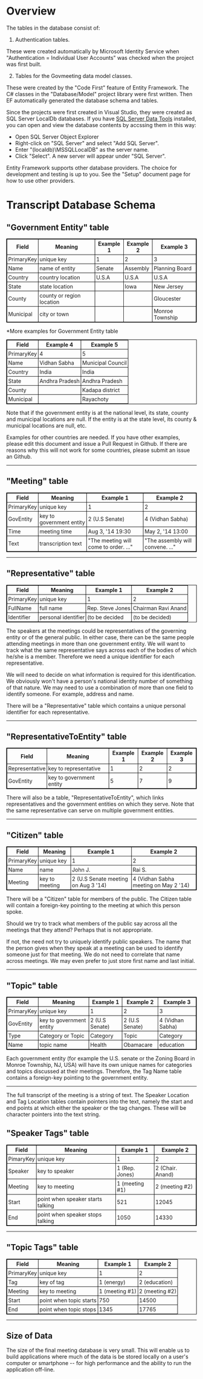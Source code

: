 <style>
  table {
  font-size: 100%;
}

table, th, td {
  border: 1px solid black;
  border-collapse: collapse;
  font-weight: normal;
}
th, td {
  padding: 3px;
}
th {
  text-align: left;
}
th {
  text-align: center;
  font-weight: bold;
}
</style>

# Overview



The tables in the database consist of:

1. Authentication tables.

These were created automatically by Microsoft Identity Service when "Authentication = Individual User Accounts" was checked when the project was first built.

2. Tables for the Govmeeting data model classes.

These were created by the "Code First" feature of Entity Framework. The C# classes in the "Database/Model" project library were first written. Then EF automatically generated the database schema and tables.

Since the projects were first created in Visual Studio, they were created as SQL Server LocalDb databases. If you have [SQL Server Data Tools](https://docs.microsoft.com/en-us/sql/ssdt/download-sql-server-data-tools-ssdt) installed, you can open and view the database contents by accssing them in this way:

* Open SQL Server Object Explorer
* Right-click on "SQL Server" and select "Add SQL Server".
* Enter "(localdb)\MSSQLLocalDB" as the server name.
* Click "Select". A new server will appear under "SQL Server".

Entity Framework supports other database providers. The choice for development and testing is up to you.
See the "Setup" document page for how to use other providers.

# Transcript Database Schema

## "Government Entity" table

<table>
<tr><th>Field</th><th>Meaning</th><th>Example 1</th><th>Example 2</th><th>Example 3</th></tr>
<tr><td>PrimaryKey</td><td>unique key</td><td>1</td><td>2</td><td>3</td></tr>
<tr><td>Name</td><td>name of entity</td><td>Senate</td><td>Assembly</td><td>Planning Board</td></tr>
<tr><td>Country</td><td>country location</td><td>U.S.A</td><td>U.S.A</td><td>U.S.A</td></tr>
<tr><td>State</td><td>state location</td><td></td><td>Iowa</td><td>New Jersey</td></tr>
<tr><td>County</td><td>county or region location</td><td></td><td></td><td>Gloucester</td></tr>
<tr><td>Municipal</td><td>city or town</td><td></td><td></td><td>Monroe Township</td></tr>
</table>

*More examples for Government Entity table

<table>
<tr><th>Field</th><th>Example 4</th><th>Example 5</th></tr>
<tr><td>PrimaryKey</td><td>4</td><td>5</td></tr> 
<tr><td>Name</td><td>Vidhan Sabha</td><td>Municipal Council</td></tr>
<tr><td>Country</td><td>India</td><td>India</td></tr>
<tr><td>State</td><td>Andhra Pradesh</td><td>Andhra Pradesh</td></tr>
<tr><td>County</td><td></td><td>Kadapa district</td></tr>
<tr><td>Municipal</td><td></td><td>Rayachoty</td></tr>
</table>

Note that if the government entity is at the national level, its state, county and municipal locations are null. If the entity is at the state level, its county & municipal locations are null, etc.

Examples for other countries are needed. If you have other examples, please edit this document and issue a Pull Request in Github. If there are reasons why this will not work for some countries, please submit an issue an Github.

___

## "Meeting" table

<table>
<tr><th>Field</th><th>Meaning</th><th>Example 1</th><th>Example 2</th></tr>
<tr><td>PrimaryKey</td><td>unique key</td><td>1</td><td>2</td></tr>
<tr><td>GovEntity</td><td>key to government entity</td><td>2 (U.S Senate)</td><td>4 (Vidhan Sabha)</td></tr>
<tr><td>Time</td><td>meeting time</td><td>Aug 3, '14 19:30</td><td>May 2, '14 13:00</td></tr>
<tr><td>Text</td><td>transcription text</td><td>"The meeting will come to order. ..."</td><td>"The assembly will convene. ..."</td></tr>
</table>

___

## "Representative" table

<table>
<tr><th>Field</th><th>Meaning</th><th>Example 1</th><th>Example 2</th></tr>
<tr><td>PrimaryKey</td><td>unique key</td><td>1</td><td>2</td></tr>
<tr><td>FullName</td><td>full name</td><td>Rep. Steve Jones</td><td>Chairman Ravi Anand</td></tr>
<tr><td>Identifier</td><td>personal identifier</td><td>(to be decided</td><td>(to be decided)</td></tr>
</table>

The speakers at the meetings could be representatives of the governing entity or of the general public. In either case, there can be the same people attending meetings in more than one government entity. We will want to track  what the same representative says across each of the bodies of which he/she is a member. Therefore we need a unique identifier for each representative.

We will need to decide on what information is required for this identification. We obviously won't have a person's national identity number of something of that nature. We may need to use a combination of more than one field to identify someone. For example, address and name.

There will be a "Representative" table which contains a unique personal identifier for each representative.

___

## "RepresentativeToEntity" table

<table>
<tr><th>Field</th><th>Meaning</th><th>Example 1</th><th>Example 2</th><th>Example 3</th></tr>
<tr><td>Representative</td><td>key to representative</td><td>1</td><td>2</td><td>2</td></tr>
<tr><td>GovEntity</td><td>key to government entity</td><td> 5</td><td> 7</td><td> 9</td></tr>
</table>

There will also be a table, "RepresentativeToEntity", which links representatives and the government entities on which they serve. Note that the same representative can serve on multiple government entities.

___

## "Citizen" table

<table>
<tr><th>Field</th><th>Meaning</th><th>Example 1</th><th>Example 2</th></tr>
<tr><td>PrimaryKey</td><td>unique key</td><td>1</td><td>2</td></tr>
<tr><td>Name</td><td>name</td><td>John J.</td><td>Rai S.</td></tr>
<tr><td>Meeting</td><td>key to meeting</td><td>2 (U.S Senate meeting on Aug 3 '14)</td><td>4 (Vidhan Sabha meeting on May 2 '14)</td></tr>
</table>

There will be a "Citizen" table for members of the public. The Citizen table will contain a foreign-key pointing to the meeting at which this person spoke.

Should we try to track what members of the public say across all the meetings that they attend? Perhaps that is not appropriate.

 If not, the need not try to uniquely identify public speakers. The name that the person gives when they speak at a meeting can be used to identify someone just for that meeting. We do not need to correlate that name across meetings. We may even prefer to just store first name and last initial.


___

## "Topic" table

<table>
<tr><th>Field</th><th>Meaning</th><th>Example 1</th><th>Example 2</th><th>Example 3</th></tr>
<tr><td>PrimaryKey</td><td>unique key</td><td>1</td><td>2</td><td>3</td></tr>
<tr><td>GovEntity</td><td>key to government entity</td><td>2 (U.S Senate)</td><td>2 (U.S Senate)</td><td>4 (Vidhan Sabha)</td></tr>
<tr><td>Type</td><td>Category or Topic</td><td>Category</td><td>Topic</td><td>Category</td></tr>
<tr><td>Name</td><td>topic name</td><td>Health</td><td>Obamacare</td><td>education</td></tr>
</table>

Each government entity (for example the U.S. senate or the Zoning Board in Monroe Township, NJ, USA) will have its own unique names for categories and topics discussed at their meetings. Therefore, the Tag Name table contains a foreign-key pointing to the government entity.


___

The full transcript of the meeting is a string of text. The Speaker Location and Tag Location tables contain pointers into the text, namely the start and end points at which either the speaker or the tag changes. These will be character pointers into the text string.

## "Speaker Tags" table

<table>
<tr><th>Field</th><th>Meaning</th><th>Example 1</th><th>Example 2</th></tr>
<tr><td>PimaryKey</td><td>unique key</td><td>1</td><td>2</td></tr>
<tr><td>Speaker</td><td>key to speaker</td><td>1 (Rep. Jones)</td><td>2 (Chair. Anand)</td></tr>
<tr><td>Meeting</td><td>key to meeting</td><td>1 (meeting #1)</td><td>2 (meeting #2)</td></tr>
<tr><td>Start</td><td>point when speaker starts talking</td><td>521</td><td>12045</td></tr>
<tr><td>End</td><td>point when speaker stops talking</td><td>1050</td><td>14330</td></tr>
</table>

___

## "Topic Tags" table

<table>
<tr><th>Field</th><th>Meaning</th><th>Example 1</th><th>Example 2</th></tr>
<tr><td>PrimaryKey</td><td>unique key</td><td>1</td><td>2</td></tr>
<tr><td>Tag</td><td>key of tag</td><td>1 (energy)</td><td>2 (education)</td></tr>
<tr><td>Meeting</td><td>key to meeting</td><td>1 (meeting #1)</td><td>2 (meeting #2)</td></tr>
<tr><td>Start</td><td>point when topic starts</td><td>750</td><td>14500</td></tr>
<tr><td>End</td><td>point when topic stops</td><td>1345</td><td>17765</td></tr>
</table>

___

## Size of Data

The size of the final meeting database is very small. This will enable us to build applications where much of the data is be stored locally on a user's computer or smartphone -- for high performance and the ability to run the application off-line.
